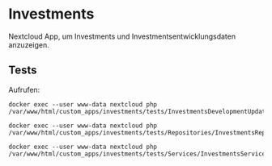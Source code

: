# Investments

Nextcloud App, um Investments und Investmentsentwicklungsdaten anzuzeigen.

## Tests

Aufrufen:

```
docker exec --user www-data nextcloud php /var/www/html/custom_apps/investments/tests/InvestmentsDevelopmentUpdateTest.php
```

```
docker exec --user www-data nextcloud php /var/www/html/custom_apps/investments/tests/Repositories/InvestmentsRepositoryTest.php
```

```
docker exec --user www-data nextcloud php /var/www/html/custom_apps/investments/tests/Services/InvestmentsServiceTest.php
```